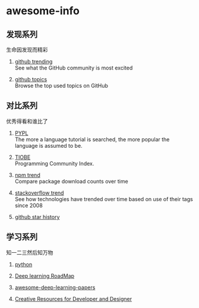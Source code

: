 # awesome-info


## 发现系列
生命因发现而精彩

1. [github trending](https://github.com/trending)  
See what the GitHub community is most excited

1. [github topics](https://github.com/topics)  
Browse the top used topics on GitHub



## 对比系列
优秀得看和谁比了

1. [PYPL](http://pypl.github.io/PYPL.html)  
The more a language tutorial is searched, the more popular the language is assumed to be. 

1. [TIOBE](https://www.tiobe.com/tiobe-index/)  
Programming Community Index.


1. [npm trend](https://www.npmtrends.com/)  
Compare package download counts over time

1. [stackoverflow trend](https://insights.stackoverflow.com/trends?tags=python%2Cphp)  
See how technologies have trended over time based on use of their tags since 2008

1. [github star history](https://www.timqian.com/star-history/)




## 学习系列
知一二三然后知万物

1. [python](https://github.com/vinta/awesome-python)

1. [Deep learning RoadMap](https://github.com/floodsung/Deep-Learning-Papers-Reading-Roadmap)

1. [awesome-deep-learning-papers](https://github.com/terryum/awesome-deep-learning-papers)

1. [Creative Resources for Developer and Designer ](https://github.com/gztchan/awesome-design)